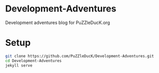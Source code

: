 # Development-Adventures
Development adventures blog for PuZZleDucK.org

# Setup

```bash
git clone https://github.com/PuZZleDucK/Development-Adventures.git
cd Development-Adventures
jekyll serve
```
